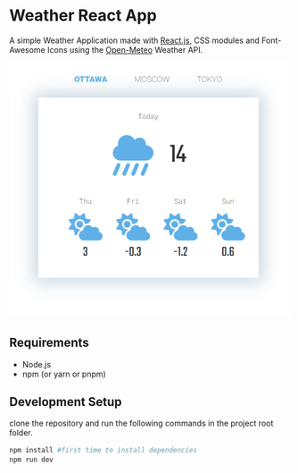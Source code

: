 # Weather React App

A simple Weather Application made with [React.js](https://reactjs.org/), CSS modules and Font-Awesome Icons using the [Open-Meteo](https://open-meteo.com) Weather API.

<p align="center">
<img src="./screenshot.png" >
</p>

## Requirements

- Node.js
- npm (or yarn or pnpm)

## Development Setup

clone the repository and run the following commands in the project root folder.

```sh
npm install #first time to install dependencies
npm run dev
```
